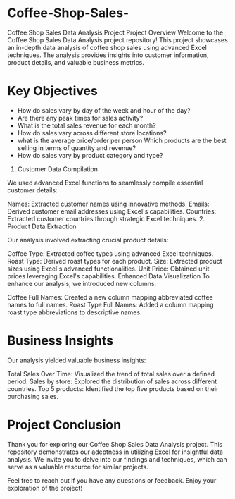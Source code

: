 # Coffee-Shop-Sales-
Coffee Shop Sales Data Analysis Project
Project Overview
Welcome to the Coffee Shop Sales Data Analysis project repository! This project showcases an in-depth data analysis of coffee shop sales using advanced Excel techniques. The analysis provides insights into customer information, product details, and valuable business metrics.

# Key Objectives
- How do sales vary by day of the week and hour of the day?
- Are there any peak times for sales activity?
- What is the total sales revenue for each month?
- How do sales vary across different store locations?
- what is the average price/order per person Which products are the best selling in terms of quantity and revenue?
- How do sales vary by product category and type?
1. Customer Data Compilation

We used advanced Excel functions to seamlessly compile essential customer details:

Names: Extracted customer names using innovative methods.
Emails: Derived customer email addresses using Excel's capabilities.
Countries: Extracted customer countries through strategic Excel techniques.
2. Product Data Extraction

Our analysis involved extracting crucial product details:

Coffee Type: Extracted coffee types using advanced Excel techniques.
Roast Type: Derived roast types for each product.
Size: Extracted product sizes using Excel's advanced functionalities.
Unit Price: Obtained unit prices leveraging Excel's capabilities.
Enhanced Data Visualization
To enhance our analysis, we introduced new columns:

Coffee Full Names: Created a new column mapping abbreviated coffee names to full names.
Roast Type Full Names: Added a column mapping roast type abbreviations to descriptive names.
# Business Insights
Our analysis yielded valuable business insights:

Total Sales Over Time: Visualized the trend of total sales over a defined period.
Sales by store: Explored the distribution of sales across different countries.
Top 5 products: Identified the top five products based on their purchasing sales.

# Project Conclusion
Thank you for exploring our Coffee Shop Sales Data Analysis project. This repository demonstrates our adeptness in utilizing Excel for insightful data analysis. We invite you to delve into our findings and techniques, which can serve as a valuable resource for similar projects.

Feel free to reach out if you have any questions or feedback. Enjoy your exploration of the project!
